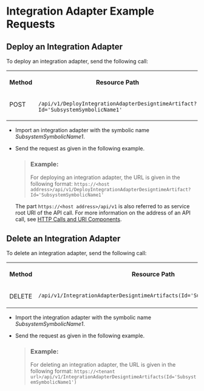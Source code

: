 <!-- loiob996c4fbfc6e4aa2b01c0f8df32bfeef -->

# Integration Adapter Example Requests



<a name="loiob996c4fbfc6e4aa2b01c0f8df32bfeef__section_dpm_nmw_z4b"/>

## Deploy an Integration Adapter

To deploy an integration adapter, send the following call:


<table>
<tr>
<th valign="top">

Method



</th>
<th valign="top">

Resource Path



</th>
</tr>
<tr>
<td valign="top">

POST



</td>
<td valign="top">

 `/api/v1/DeployIntegrationAdapterDesigntimeArtifact?Id='SubsystemSymbolicName1'` 



</td>
</tr>
</table>

-   Import an integration adapter with the symbolic name *SubsystemSymbolicName1*.

-   Send the request as given in the following example.

    > ### Example:  
    > For deploying an integration adapter, the URL is given in the following format: `https://<host address>/api/v1/DeployIntegrationAdapterDesigntimeArtifact?Id='SubsystemSymbolicName1'`

    The part `https://<host address>/api/v1` is also referred to as service root URI of the API call. For more information on the address of an API call, see [HTTP Calls and URI Components](http-calls-and-uri-components-ca75e12.md).




<a name="loiob996c4fbfc6e4aa2b01c0f8df32bfeef__section_jrm_fj5_1pb"/>

## Delete an Integration Adapter

To delete an integration adapter, send the following call:


<table>
<tr>
<th valign="top">

Method



</th>
<th valign="top">

Resource Path



</th>
</tr>
<tr>
<td valign="top">

DELETE



</td>
<td valign="top">

 `/api/v1/IntegrationAdapterDesigntimeArtifacts(Id='SubsystemSymbolicName1')` 



</td>
</tr>
</table>

-   Import the integration adapter with the symbolic name *SubsystemSymbolicName1*.

-   Send the request as given in the following example.

    > ### Example:  
    > For deleting an integration adapter, the URL is given in the following format: `https://<tenant url>/api/v1/IntegrationAdapterDesigntimeArtifacts(Id='SubsystemSymbolicName1')`


